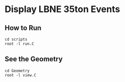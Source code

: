 # Display LBNE 35ton Events

## How to Run

    cd scripts
    root -l run.C

## See the Geometry
    
    cd Geometry
    root -l view.C